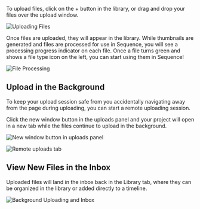 To upload files, click on the + button in the library, or drag and drop your files over the upload window.

![Uploading Files](/static/uploading_files/Uploading_Files.gif)

Once files are uploaded, they will appear in the library. While thumbnails are generated and files are processed for use in Sequence, you will see a processing progress indicator on each file. Once a file  turns green and shows a file type icon on the left, you can start using them in Sequence! 

![File Processing](/static/uploading_files/File_Processing.gif)

## Upload in the Background

To keep your upload session safe from you accidentally navigating away from the page during uploading, you can start a remote uploading session.

Click the new window button in the uploads panel and your project will open in a new tab while the files continue to upload in the background. 

![New window button in uploads panel](/static/uploading_files/Background_Uploading_and_Inbox_00002710.png)

![Remote uploads tab](/static/uploading_files/Background_Uploading_and_Inbox_00003713.png)

## View New Files in the Inbox

Uploaded files will land in the inbox back in the Library tab, where they can be organized in the library or added directly to a timeline. 

![Background Uploading and Inbox](/static/uploading_files/Background_Uploading_and_Inbox_00033317.png)